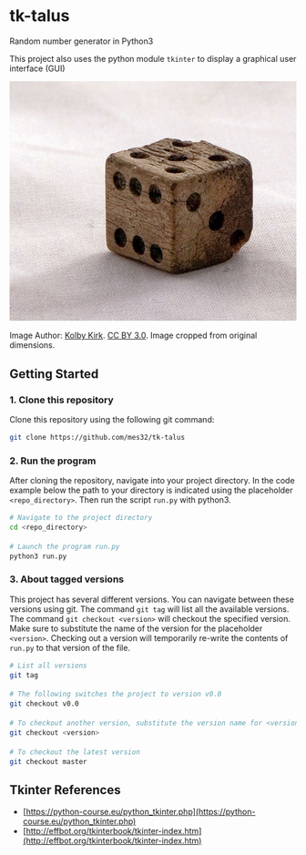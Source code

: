 # tk-talus
Random number generator in Python3

This project also uses the python module `tkinter` to display a graphical user interface (GUI)

![Bone Die](docs/images/Die_Bone.png)

Image Author: [Kolby Kirk](https://commons.wikimedia.org/wiki/File:Die_bone.jpg). [CC BY 3.0](https://creativecommons.org/licenses/by/3.0/). Image cropped from original dimensions.

## Getting Started

### 1. Clone this repository
Clone this repository using the following git command:
```bash
git clone https://github.com/mes32/tk-talus
```

### 2. Run the program
After cloning the repository, navigate into your project directory. In the code example below the path to your directory is indicated using the placeholder `<repo_directory>`. Then run the script `run.py` with python3.
```bash
# Navigate to the project directory
cd <repo_directory>

# Launch the program run.py
python3 run.py
```

### 3. About tagged versions
This project has several different versions. You can navigate between these versions using git. The command `git tag` will list all the available versions. The command `git checkout <version>` will checkout the specified version. Make sure to substitute the name of the version for the placeholder `<version>`. Checking out a version will temporarily re-write the contents of `run.py` to that version of the file.
```bash
# List all versions
git tag

# The following switches the project to version v0.0
git checkout v0.0

# To checkout another version, substitute the version name for <version>
git checkout <version>

# To checkout the latest version
git checkout master
```

## Tkinter References

- [https://python-course.eu/python_tkinter.php](https://python-course.eu/python_tkinter.php)
- [http://effbot.org/tkinterbook/tkinter-index.htm](http://effbot.org/tkinterbook/tkinter-index.htm)